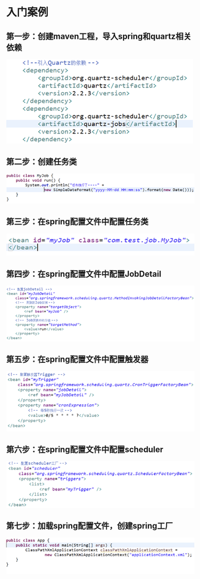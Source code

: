 # 入门案例

## 第一步：创建maven工程，导入spring和quartz相关依赖

![](../../.gitbook/assets/image%20%28125%29.png)

## 第二步：创建任务类

![](../../.gitbook/assets/image%20%28100%29.png)

## 第三步：在spring配置文件中配置任务类

![](../../.gitbook/assets/image%20%2895%29.png)

## 第四步：在spring配置文件中配置JobDetail

![](../../.gitbook/assets/image%20%2826%29.png)

## 第五步：在spring配置文件中配置触发器

![](../../.gitbook/assets/image%20%2858%29.png)

## 第六步：在spring配置文件中配置scheduler

![](../../.gitbook/assets/image%20%2882%29.png)

## 第七步：加载spring配置文件，创建spring工厂

![](../../.gitbook/assets/image%20%2842%29.png)

